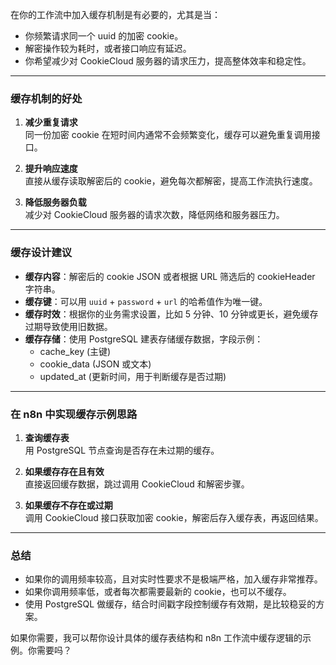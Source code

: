 在你的工作流中加入缓存机制是有必要的，尤其是当：

- 你频繁请求同一个 uuid 的加密 cookie。
- 解密操作较为耗时，或者接口响应有延迟。
- 你希望减少对 CookieCloud 服务器的请求压力，提高整体效率和稳定性。

---

### 缓存机制的好处

1. **减少重复请求**  
   同一份加密 cookie 在短时间内通常不会频繁变化，缓存可以避免重复调用接口。

2. **提升响应速度**  
   直接从缓存读取解密后的 cookie，避免每次都解密，提高工作流执行速度。

3. **降低服务器负载**  
   减少对 CookieCloud 服务器的请求次数，降低网络和服务器压力。

---

### 缓存设计建议

- **缓存内容**：解密后的 cookie JSON 或者根据 URL 筛选后的 cookieHeader 字符串。
- **缓存键**：可以用 `uuid` + `password` + `url` 的哈希值作为唯一键。
- **缓存时效**：根据你的业务需求设置，比如 5 分钟、10 分钟或更长，避免缓存过期导致使用旧数据。
- **缓存存储**：使用 PostgreSQL 建表存储缓存数据，字段示例：
  - cache_key (主键)
  - cookie_data (JSON 或文本)
  - updated_at (更新时间，用于判断缓存是否过期)

---

### 在 n8n 中实现缓存示例思路

1. **查询缓存表**  
   用 PostgreSQL 节点查询是否存在未过期的缓存。

2. **如果缓存存在且有效**  
   直接返回缓存数据，跳过调用 CookieCloud 和解密步骤。

3. **如果缓存不存在或过期**  
   调用 CookieCloud 接口获取加密 cookie，解密后存入缓存表，再返回结果。

---

### 总结

- 如果你的调用频率较高，且对实时性要求不是极端严格，加入缓存非常推荐。
- 如果你调用频率低，或者每次都需要最新的 cookie，也可以不缓存。
- 使用 PostgreSQL 做缓存，结合时间戳字段控制缓存有效期，是比较稳妥的方案。

如果你需要，我可以帮你设计具体的缓存表结构和 n8n 工作流中缓存逻辑的示例。你需要吗？